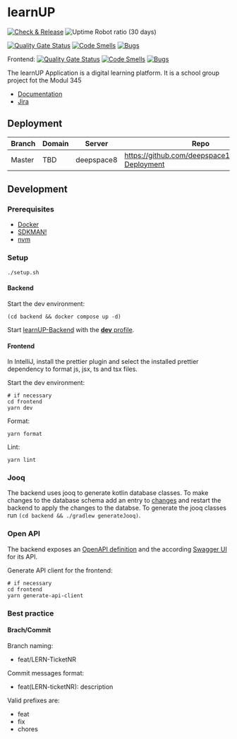 # learnUP

[![Check & Release](https://github.com/deepspace1000/learnUP/actions/workflows/check-and-release.yml/badge.svg)](https://github.com/deepspace1000/learnUP/actions/workflows/check-and-release.yml)
![Uptime Robot ratio (30 days)](https://img.shields.io/uptimerobot/ratio/30/key)


[![Quality Gate Status](https://sonarcloud.io/api/project_badges/measure?project=learnUP_backend&metric=alert_status)](https://sonarcloud.io/summary/new_code?id=learnUP_backend)
[![Code Smells](https://sonarcloud.io/api/project_badges/measure?project=learnUP_backend&metric=code_smells)](https://sonarcloud.io/summary/new_code?id=learnUP_backend)
[![Bugs](https://sonarcloud.io/api/project_badges/measure?project=learnUP_backend&metric=bugs)](https://sonarcloud.io/summary/new_code?id=learnUP_backend)

Frontend:
[![Quality Gate Status](https://sonarcloud.io/api/project_badges/measure?project=learnUP_frontend&metric=alert_status)](https://sonarcloud.io/summary/new_code?id=learnUP_frontend)
[![Code Smells](https://sonarcloud.io/api/project_badges/measure?project=learnUP_frontend&metric=code_smells)](https://sonarcloud.io/summary/new_code?id=learnUP_frontend)
[![Bugs](https://sonarcloud.io/api/project_badges/measure?project=learnUP_frontend&metric=bugs)](https://sonarcloud.io/summary/new_code?id=learnUP_frontend)

The learnUP Application is a digital learning platform. It is a school group project fot the Modul 345 
- [Documentation](./doc/architecture/README.md)
- [Jira](https://v7bauma.atlassian.net/jira/software/projects/LERN/boards/2/backlog)

## Deployment

| Branch | Domain | Server     | Repo                                                |
|--------|--------|------------|-----------------------------------------------------|
| Master | TBD    | deepspace8 | https://github.com/deepspace1000/learnUP-Deployment |

## Development

### Prerequisites
* [Docker](https://docs.docker.com/desktop/install/mac-install/)
* [SDKMAN!](https://sdkman.io/install)
* [nvm](https://github.com/nvm-sh/nvm)

### Setup

```shell
./setup.sh
```

#### Backend

Start the dev environment:

```shell
(cd backend && docker compose up -d)
```

Start [learnUP-Backend](./backend/src/main/kotlin/ch/learnup/backend/BackendApplication.kt)
with the [**dev** profile](./.run/learnUP-Backend%20dev.run.xml).

#### Frontend

In IntelliJ, install the prettier plugin and select the installed prettier dependency to format js, jsx, ts and tsx files.

Start the dev environment:

```shell
# if necessary
cd frontend 
yarn dev
```

Format:

```shell
yarn format
```

Lint:

```shell
yarn lint
```

### Jooq

The backend uses jooq to generate kotlin database classes.
To make changes to the database schema add an entry to [changes](./backend/src/main/resources/db/changelog/changes) and restart the backend to apply the changes to the databse.
To generate the jooq classes run `(cd backend && ./gradlew generateJooq)`.

### Open API

The backend exposes an [OpenAPI definition](http://localhost:8080/openapi/v3/api-docs) and the according [Swagger UI](http://localhost:3005/api/swagger-ui/index.html) for its API.

Generate API client for the frontend:
```shell
# if necessary
cd frontend
yarn generate-api-client
```

### Best practice

#### Brach/Commit 

Branch naming: 
- feat/LERN-TicketNR

Commit messages format:
- feat(LERN-ticketNR): description

Valid prefixes are:
- feat
- fix
- chores


